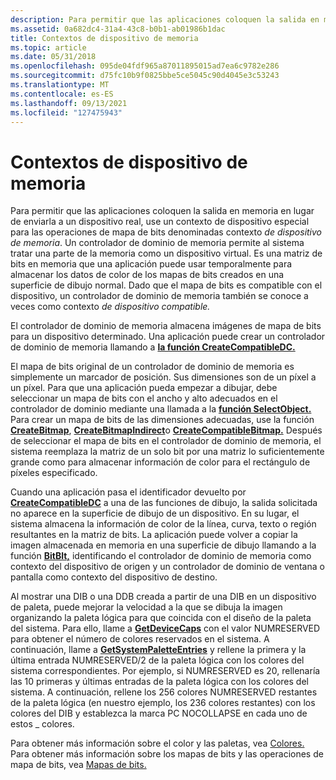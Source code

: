 ```yaml
---
description: Para permitir que las aplicaciones coloquen la salida en memoria en lugar de enviarla a un dispositivo real, use un contexto de dispositivo especial para las operaciones de mapa de bits denominadas contexto de dispositivo de memoria.
ms.assetid: 0a682dc4-31a4-43c8-b0b1-ab01986b1dac
title: Contextos de dispositivo de memoria
ms.topic: article
ms.date: 05/31/2018
ms.openlocfilehash: 095de04fdf965a87011895015ad7ea6c9782e286
ms.sourcegitcommit: d75fc10b9f0825bbe5ce5045c90d4045e3c53243
ms.translationtype: MT
ms.contentlocale: es-ES
ms.lasthandoff: 09/13/2021
ms.locfileid: "127475943"
---
```

# <a name="memory-device-contexts"></a>Contextos de dispositivo de memoria

Para permitir que las aplicaciones coloquen la salida en memoria en lugar de enviarla a un dispositivo real, use un contexto de dispositivo especial para las operaciones de mapa de bits denominadas contexto *de dispositivo de memoria*. Un controlador de dominio de memoria permite al sistema tratar una parte de la memoria como un dispositivo virtual. Es una matriz de bits en memoria que una aplicación puede usar temporalmente para almacenar los datos de color de los mapas de bits creados en una superficie de dibujo normal. Dado que el mapa de bits es compatible con el dispositivo, un controlador de dominio de memoria también se conoce a veces como contexto *de dispositivo compatible.*

El controlador de dominio de memoria almacena imágenes de mapa de bits para un dispositivo determinado. Una aplicación puede crear un controlador de dominio de memoria llamando a [**la función CreateCompatibleDC.**](/windows/desktop/api/Wingdi/nf-wingdi-createcompatibledc)

El mapa de bits original de un controlador de dominio de memoria es simplemente un marcador de posición. Sus dimensiones son de un píxel a un píxel. Para que una aplicación pueda empezar a dibujar, debe seleccionar un mapa de bits con el ancho y alto adecuados en el controlador de dominio mediante una llamada a la [**función SelectObject.**](/windows/desktop/api/Wingdi/nf-wingdi-selectobject) Para crear un mapa de bits de las dimensiones adecuadas, use la función [**CreateBitmap**](/windows/desktop/api/Wingdi/nf-wingdi-createbitmap), [**CreateBitmapIndirect**](/windows/desktop/api/Wingdi/nf-wingdi-createbitmapindirect)o [**CreateCompatibleBitmap.**](/windows/desktop/api/Wingdi/nf-wingdi-createcompatiblebitmap) Después de seleccionar el mapa de bits en el controlador de dominio de memoria, el sistema reemplaza la matriz de un solo bit por una matriz lo suficientemente grande como para almacenar información de color para el rectángulo de píxeles especificado.

Cuando una aplicación pasa el identificador devuelto por [**CreateCompatibleDC**](/windows/desktop/api/Wingdi/nf-wingdi-createcompatibledc) a una de las funciones de dibujo, la salida solicitada no aparece en la superficie de dibujo de un dispositivo. En su lugar, el sistema almacena la información de color de la línea, curva, texto o región resultantes en la matriz de bits. La aplicación puede volver a copiar la imagen almacenada en memoria en una superficie de dibujo llamando a la función [**BitBlt,**](/windows/desktop/api/Wingdi/nf-wingdi-bitblt) identificando el controlador de dominio de memoria como contexto del dispositivo de origen y un controlador de dominio de ventana o pantalla como contexto del dispositivo de destino.

Al mostrar una DIB o una DDB creada a partir de una DIB en un dispositivo de paleta, puede mejorar la velocidad a la que se dibuja la imagen organizando la paleta lógica para que coincida con el diseño de la paleta del sistema. Para ello, llame a [**GetDeviceCaps**](/windows/desktop/api/Wingdi/nf-wingdi-getdevicecaps) con el valor NUMRESERVED para obtener el número de colores reservados en el sistema. A continuación, llame a [**GetSystemPaletteEntries**](/windows/desktop/api/Wingdi/nf-wingdi-getsystempaletteentries) y rellene la primera y la última entrada NUMRESERVED/2 de la paleta lógica con los colores del sistema correspondientes. Por ejemplo, si NUMRESERVED es 20, rellenaría las 10 primeras y últimas entradas de la paleta lógica con los colores del sistema. A continuación, rellene los 256 colores NUMRESERVED restantes de la paleta lógica (en nuestro ejemplo, los 236 colores restantes) con los colores del DIB y establezca la marca PC NOCOLLAPSE en cada uno de estos \_ colores.

Para obtener más información sobre el color y las paletas, vea [Colores.](colors.md) Para obtener más información sobre los mapas de bits y las operaciones de mapa de bits, vea [Mapas de bits.](bitmaps.md)

 

 



